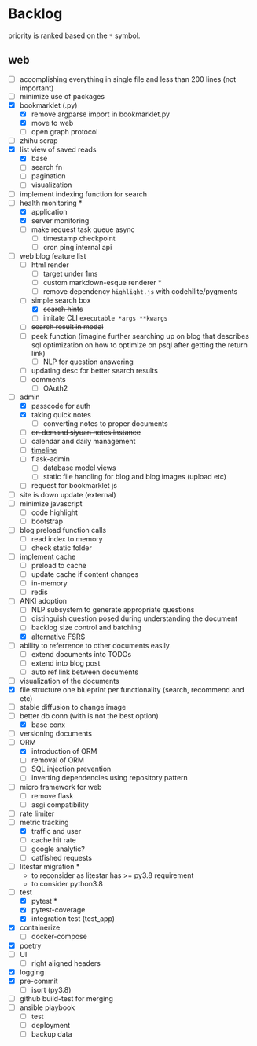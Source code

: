 # Backlog

priority is ranked based on the `*` symbol.

## web
- [ ] accomplishing everything in single file and less than 200 lines (not important)
- [ ] minimize use of packages
- [x] bookmarklet (.py)
  - [x] remove argparse import in bookmarklet.py
  - [x] move to web
  - [ ] open graph protocol
- [ ] zhihu scrap
- [x] list view of saved reads
  - [x] base
  - [ ] search fn
  - [ ] pagination
  - [ ] visualization
- [ ] implement indexing function for search
- [ ] health monitoring *
  - [x] application
  - [x] server monitoring
  - [ ] make request task queue async
    - [ ] timestamp checkpoint
    - [ ] cron ping internal api
- [ ] web blog feature list
  - [ ] html render
    - [ ] target under 1ms
    - [ ] custom markdown-esque renderer *
    - [ ] remove dependency `highlight.js` with codehilite/pygments
  - [ ] simple search box
    - [x] ~~search hints~~
    - [ ] imitate CLI `executable *args **kwargs`
  - [ ] ~~search result in modal~~
  - [ ] peek function (imagine further searching up on blog that describes sql optimization on how to optimize on psql after getting the return link)
    - [ ] NLP for question answering
  - [ ] updating desc for better search results
  - [ ] comments
    - [ ] OAuth2
- [ ] admin
  - [x] passcode for auth
  - [x] taking quick notes
    - [ ] converting notes to proper documents
  - [ ] ~~on demand siyuan notes instance~~
  - [ ] calendar and daily management
  - [ ] [timeline](https://www.amcharts.com/demos-v4/timeline-v4/)
  - [ ] flask-admin
    - [ ] database model views
    - [ ] static file handling for blog and blog images (upload etc)
  - [ ] request for bookmarklet js
- [ ] site is down update (external)
- [ ] minimize javascript
  - [ ] code highlight
  - [ ] bootstrap
- [ ] blog preload function calls
  - [ ] read index to memory
  - [ ] check static folder
- [ ] implement cache
  - [ ] preload to cache
  - [ ] update cache if content changes
  - [ ] in-memory
  - [ ] redis
- [ ] ANKI adoption
  - [ ] NLP subsystem to generate appropriate questions
  - [ ] distinguish question posed during understanding the document
  - [ ] backlog size control and batching
  - [x] [alternative FSRS](https://github.com/open-spaced-repetition/free-spaced-repetition-scheduler)
- [ ] ability to referrence to other documents easily
  - [ ] extend documents into TODOs
  - [ ] extend into blog post
  - [ ] auto ref link between documents
- [ ] visualization of the documents
- [x] file structure one blueprint per functionality (search, recommend and etc)
- [ ] stable diffusion to change image
- [ ] better db conn (with is not the best option)
  - [x] base conx
- [ ] versioning documents
- [ ] ORM
  - [x] introduction of ORM
  - [ ] removal of ORM
  - [ ] SQL injection prevention
  - [ ] inverting dependencies using repository pattern
- [ ] micro framework for web
  - [ ] remove flask
  - [ ] asgi compatibility
- [ ] rate limiter
- [ ] metric tracking
  - [x] traffic and user
  - [ ] cache hit rate
  - [ ] google analytic?
  - [ ] catfished requests
- [ ] litestar migration *
  - to reconsider as litestar has >= py3.8 requirement
  - to consider python3.8
- [ ] test
  - [x] pytest *
  - [x] pytest-coverage
  - [x] integration test (test_app)
- [x] containerize
  - [ ] docker-compose
- [x] poetry
- [ ] UI
  - [ ] right aligned headers
- [x] logging
- [x] pre-commit
  - [ ] isort (py3.8)
- [ ] github build-test for merging
- [ ] ansible playbook
  - [ ] test
  - [ ] deployment
  - [ ] backup data

